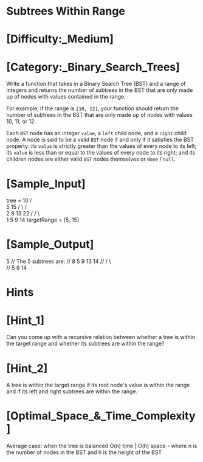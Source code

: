 # Subtrees Within Range

# [Difficulty:_Medium]
# [Category:_Binary_Search_Trees]

  Write a function that takes in a Binary Search Tree (BST) and a range of
  integers and returns the number of subtrees in the BST that are only made up
  of nodes with values contained in the range.

  For example, if the range is `[10, 12]`, your function should
  return the number of subtrees in the BST that are only made up of nodes with
  values 10, 11, or 12.

  Each `BST` node has an integer `value`, a `left` child node, and a `right` child node. A node is said to be a valid `BST` node if and only if it satisfies the BST
  property: its `value` is strictly greater than the values of every
  node to its left; its `value` is less than or equal to the values
  of every node to its right; and its children nodes are either valid
  `BST` nodes themselves or `None` / `null`.

# [Sample_Input]

  tree =   10
         /     \
        5      15
      /   \   /   \
     2     8 13   22
   /      / \  \
  1      5   9  14
  targetRange = [5, 15]

# [Sample_Output]

  5
  // The 5 subtrees are:
  //   8    5    9    13    14
  //  / \               \
  // 5   9               14

# Hints

# [Hint_1]

  Can you come up with a recursive relation between whether a tree is within the target range and whether its subtrees are within the range?

# [Hint_2]

  A tree is within the target range if its root node's value is within the range and if its left and right subtrees are within the range.

# [Optimal_Space_&_Time_Complexity]

  Average case: when the tree is balanced O(n) time | O(h) space - where n is the number of nodes in the BST and h is the height of the BST
